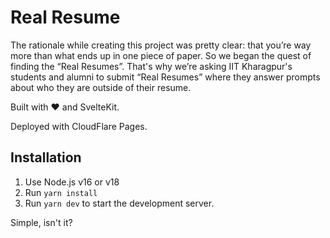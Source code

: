 # Real Resume

The rationale while creating this project was pretty clear: that you’re way more than what ends up in one piece of paper. So we began the quest of finding the “Real Resumes”. That's why we’re asking IIT Kharagpur's students and alumni to submit “Real Resumes” where they answer prompts about who they are outside of their resume.

Built with :heart: and SvelteKit.

Deployed with CloudFlare Pages.

## Installation

1. Use Node.js v16 or v18
2. Run `yarn install`
3. Run `yarn dev` to start the development server.

Simple, isn't it?
